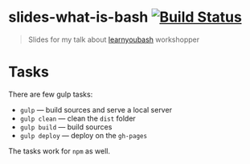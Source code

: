 # slides-what-is-bash [![Build Status][travis-image]][travis-url]

> Slides for my talk about [learnyoubash](https://github.com/denysdovhan/learnyoubash) workshopper

# Tasks

There are few gulp tasks:

* `gulp` — build sources and serve a local server
* `gulp clean` — clean the `dist` folder
* `gulp build` — build sources
* `gulp deploy` — deploy on the `gh-pages`

The tasks work for `npm` as well.

[travis-url]: https://travis-ci.org/denysdovhan/slides-what-is-bash
[travis-image]: https://img.shields.io/travis/denysdovhan/slides-what-is-bash.svg?style=flat-square
